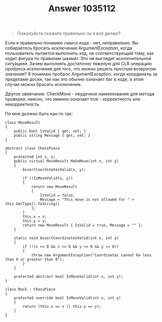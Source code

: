 ﻿---
title: "Answer 1035112"
se.owner.user_id: 240512
se.owner.display_name: "MSDN.WhiteKnight"
se.owner.link: "https://ru.stackoverflow.com/users/240512/msdn-whiteknight"
se.answer_id: 1035112
se.question_id: 1034895
se.post_type: answer
se.score: 2
se.is_accepted: True
---
<blockquote>
  <p>Пожалуйста скажите правильно ли я всё делаю? </p>
</blockquote>

<p>Если я правильно понимаю смысл кода - нет, неправильно. Вы собираетесь бросать исключение ArgumentException, когда пользователь пытается выполнить ход, не соответствующий тому, как ходит фигура по правилам шахмат. Это не выглядит исключительной ситуацией. Зачем выполнять достаточно тяжелую для CLR операцию проброса исключения для того, что можно решить простым возвратом значения? Я понимаю проброс ArgumentException, когда координаты за пределами доски, так как это обычно означает баг в коде, в этом случае можно бросать исключение.</p>

<p>Другое замечание: CheckMove - неудачное наименование для метода проверки, неясно, что именно означает true - корректность или некорректность.</p>

<p>По мне должно быть как-то так:</p>

<pre><code>class MoveResult
{
    public bool IsValid { get; set; }
    public string Message { get; set; }
}

abstract class ChessPiece
{
    protected int x, y;
    public virtual MoveResult MakeMove(int x, int y)
    {
        AssertCoordinatesValid(x, y);

        if (!IsMoveValid(x, y))
        {
            return new MoveResult
            {
                IsValid = false,
                Message = "This move is not allowed for " + this.GetType().ToString()
            };
        }
        this.x = x;
        this.y = y;
        return new MoveResult { IsValid = true, Message = "" };
    }

    static void AssertCoordinatesValid(int x, int y)
    {        
        if (!(x &gt;= 0 &amp;&amp; x &lt;= 8 &amp;&amp; y &gt;= 0 &amp;&amp; y &lt;= 8))
        {
            throw new ArgumentException("Coordinates cannot be less than 0 or greater than 8");
        }
    }

    protected abstract bool IsMoveValid(int x, int y);
}

class Rock : ChessPiece
{
    protected override bool IsMoveValid(int x, int y)
    {       
        return (this.x == x || this.y == y);
    }
}
</code></pre>
